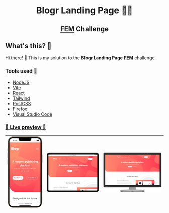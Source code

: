 <h1 align="center">Blogr Landing Page 👨‍💻</h1>
<h2  align="center"><a href="">FEM</a>&nbsp;Challenge</h2>

## What's this? 🤔

Hi there! 👋 This is my solution to the **Blogr Landing Page** **[FEM](https://frontendmentor.io/)** challenge.

### Tools used 🧰

- [NodeJS](https://nodejs.org/)
- [Vite](https://vitejs.dev/)
- [React](https://reactjs.org/)
- [Tailwind](https://tailwindcss.com/)
- [PostCSS](https://postcss.org/)
- [Firefox](https://www.mozilla.org/en-US/firefox/)
- [Visual Studio Code](https://code.visualstudio.com/)

### [🎨 Live preview 🎨](https://rwxdan-blogr-lp.netlify.app/)

| ![](./public/screenshots/mobile_view.png) | ![](./public/screenshots/tablet_view.png) | ![](./public/screenshots/desktop_view.png) |
| ----------------------------------------- | ----------------------------------------- | ------------------------------------------ |
